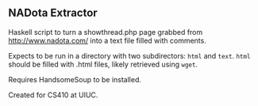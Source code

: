 ## NADota Extractor

Haskell script to turn a showthread.php page grabbed from http://www.nadota.com/ into a text file filled with comments.

Expects to be run in a directory with two subdirectors: `html` and `text`. `html` should be filled with .html files, likely retrieved using `wget`.

Requires HandsomeSoup to be installed.

Created for CS410 at UIUC.
